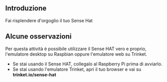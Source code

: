 ## Introduzione

Fai risplendere d'orgoglio il tuo Sense Hat

## Alcune osservazioni

Per questa attività è possibile utilizzare il Sense HAT vero e proprio, l'emulatore desktop su Raspbian oppure l'emulatore web su Trinket.

- Se stai usando il Sense HAT, collegalo al Raspberry Pi prima di avviarlo.
- Se stai usando l'emulatore Trinket, apri il tuo browser e vai su **trinket.io/sense-hat**